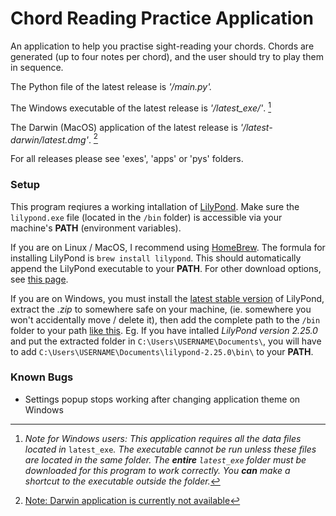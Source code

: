 # Chord Reading Practice Application

An application to help you practise sight-reading your chords. Chords are generated (up to four notes per chord), and the user should try to play them in sequence. 

The Python file of the latest release is *'/main.py'.* 

The Windows executable of the latest release is *'/latest_exe/'*. [^1]

The Darwin (MacOS) application of the latest release is *'/latest-darwin/latest.dmg'*. [^2]

For all releases please see 'exes', 'apps' or 'pys' folders.

[^1]:*Note for Windows users: This application requires all the data files located in* <code>latest_exe</code>*. The executable cannot be run unless these files are located in the same folder. The **entire** <code>latest_exe</code> folder must be downloaded for this program to work correctly. You **can** make a shortcut to the executable outside the folder.*

[^2]:<u>Note: Darwin application is currently not available</u>


### Setup

This program reqiures a working intallation of [LilyPond](https://lilypond.org). Make sure the <code>lilypond.exe</code> file (located in the <code>/bin</code> folder) is accessible via your machine's **PATH** (environment variables). 

If you are on Linux / MacOS, I recommend using [HomeBrew](https://brew.sh). The formula for installing LilyPond is <code>brew install lilypond</code>. This should automatically append the LilyPond executable to your **PATH**.
For other download options, see [this page](https://lilypond.org/download.html).

If you are on Windows, you must install the [latest stable version](https://lilypond.org/download.html) of LilyPond, extract the *.zip* to somewhere safe on your machine, (ie. somewhere you won't accidentally move / delete it), then add the complete path to the <code>/bin</code> folder to your path [like this](https://www.architectryan.com/2018/03/17/add-to-the-path-on-windows-10/). 
Eg. If you have intalled *LilyPond version 2.25.0* and put the extracted folder in <code>C:\Users\USERNAME\Documents\\</code>, you will have to add <code>C:\Users\USERNAME\Documents\lilypond-2.25.0\bin\\</code> to your **PATH**.


### Known Bugs
* Settings popup stops working after changing application theme on Windows
  